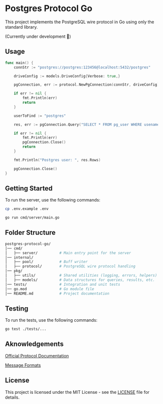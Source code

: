 # Postgres Protocol Go

This project implements the PostgreSQL wire protocol in Go using only the standard library.

(Currently under development 🚧)

## Usage

```go
func main() {
	connStr := "postgres://postgres:123456@localhost:5432/postgres"

	driveConfig := models.DriveConfig{Verbose: true,}

	pgConnection, err := protocol.NewPgConnection(connStr, driveConfig)

	if err != nil {
		fmt.Println(err)
		return
	}

	userToFind := "postgres"

	res, err := pgConnection.Query("SELECT * FROM pg_user WHERE usename = $1;", userToFind)

	if err != nil {
		fmt.Println(err)
		pgConnection.Close()
		return
	}

	fmt.Println("Postgres user: ", res.Rows)

	pgConnection.Close()
}
```

## Getting Started

To run the server, use the following commands:

```bash
cp .env.example .env
```

```bash
go run cmd/server/main.go
```

## Folder Structure

```bash
postgres-protocol-go/
│── cmd/
│   ├── server/          # Main entry point for the server
│── internal/
│   ├── pool/            # Buff writer
│   ├── protocol/        # PostgreSQL wire protocol handling
│── pkg/
│   ├── utils/           # Shared utilities (logging, errors, helpers)
│   ├── models/          # Data structures for queries, results, etc.
│── tests/               # Integration and unit tests
│── go.mod               # Go module file
│── README.md            # Project documentation
```

## Testing

To run the tests, use the following commands:

```bash
go test ./tests/...
```

## Aknowledgements

[Official Protocol Documentation](https://www.postgresql.org/docs/current/protocol.html)

[Message Formats](https://www.postgresql.org/docs/current/protocol-message-formats.html)

## License

This project is licensed under the MIT License - see the [LICENSE](LICENSE) file for details.
